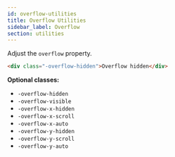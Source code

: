 ```yaml
---
id: overflow-utilities
title: Overflow Utilities
sidebar_label: Overflow
section: utilities
---
```


Adjust the `overflow` property.

```html
<div class="-overflow-hidden">Overflow hidden</div>
```

__Optional classes:__

- `-overflow-hidden`
- `-overflow-visible`
- `-overflow-x-hidden`
- `-overflow-x-scroll`
- `-overflow-x-auto`
- `-overflow-y-hidden`
- `-overflow-y-scroll`
- `-overflow-y-auto`
